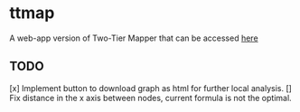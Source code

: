 # ttmap
A web-app version of Two-Tier Mapper that can be accessed [here](https://ttmap.epfl.ch/ttmap)

## TODO 
[x] Implement button to download graph as html for further local analysis.
[] Fix distance in the x axis between nodes, current formula is not the optimal.
